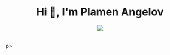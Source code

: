 <h1 align="center">Hi 👋, I'm Plamen Angelov</h1>
<p align="center">
<img align="center" src="[https://github.com/eroval/eroval/blob/master/img/background.png](https://github.com/PmnAngelov/pmnangelov/blob/main/img/26533-data-management.png)" />
</p>
<br />
p>




